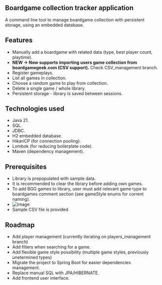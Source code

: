 ## Boardgame collection tracker application

A command line tool to manage boardgame collection with persistent storage, using an embedded database.

## Features

* Manually add a boardgame with related data (type, best player count, playtime).
* **NEW -> Now supports importing users game collection from boardgamegeek.com (CSV support).** Check CSV_management branch. 
* Register gameplays.
* List all games in collection.
* Choose a random game to play from collection.
* Delete a single game / whole library.
* Persistent storage - library is saved between sessions.

## Technologies used

* Java 21.
* SQL.
* JDBC.
* H2 embedded database.
* HikariCP (for connection pooling).
* Lombok (for reducing boilerplate code).
* Maven (dependency management).

## Prerequisites

* Library is prepopulated with sample data.
* It is recommended to clear the library before adding own games.
* To add BGG games to library, user must add relevant game type to boardgames comment section (see gameStyle enums for corrent naming).
* ![image](https://github.com/user-attachments/assets/92ec0a4d-dc3f-4a88-8626-1f9e30fcd92f)
* Sample CSV file is provided

## Roadmap

* Add player management (currently iterating on players_management branch)
* Add filters when searching for a game.
* Add flexible game style possibility (multiple game styles, previously unetermined types)
* Migrate the project to Spring Boot for easier  dependencies management.
* Replace manual SQL with JPA/HIBERNATE.
* Add frontend user interface.
